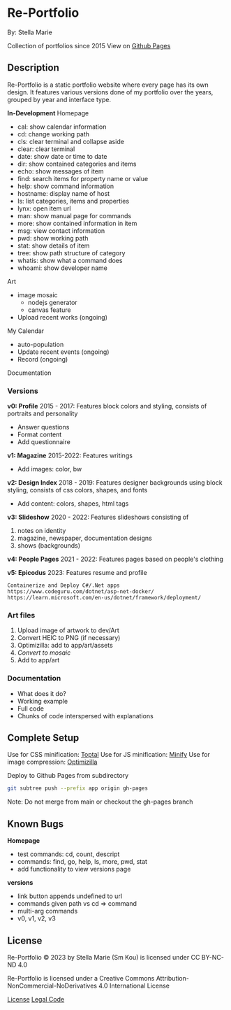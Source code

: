# Re-Portfolio

By: Stella Marie

Collection of portfolios since 2015
View on [Github Pages](smkou.github.io/re-portfolio)

## Description

Re-Portfolio is a static portfolio website where every page has its own design. It features various versions done of my portfolio over the years, grouped by year and interface type.

**In-Development**
Homepage
- cal: show calendar information
- cd: change working path
- cls: clear terminal and collapse aside
- clear: clear terminal
- date: show date or time to date
- dir: show contained categories and items
- echo: show messages of item
- find: search items for property name or value
- help: show command information
- hostname: display name of host
- ls: list categories, items and properties
- lynx: open item url
- man: show manual page for commands
- more: show contained information in item
- msg: view contact information
- pwd: show working path
- stat: show details of item
- tree: show path structure of category
- whatis: show what a command does
- whoami: show developer name

Art
- image mosaic
  - nodejs generator
  - canvas feature
- Upload recent works (ongoing)

My Calendar
- auto-population
- Update recent events (ongoing)
- Record (ongoing)

Documentation

### Versions

**v0: Profile**
2015 - 2017: Features block colors and styling, consists of portraits and personality
- Answer questions
- Format content
- Add questionnaire

**v1: Magazine**
2015-2022: Features writings
- Add images: color, bw

**v2: Design Index**
2018 - 2019: Features designer backgrounds using block styling, consists of css colors, shapes, and fonts
- Add content: colors, shapes, html tags

**v3: Slideshow**
2020 - 2022: Features slideshows consisting of
1. notes on identity
2. magazine, newspaper, documentation designs
3. shows (backgrounds)

**v4: People Pages**
2021 - 2022: Features pages based on people's clothing

**v5: Epicodus**
2023: Features resume and profile

```
Containerize and Deploy C#/.Net apps
https://www.codeguru.com/dotnet/asp-net-docker/
https://learn.microsoft.com/en-us/dotnet/framework/deployment/
```

### Art files

1. Upload image of artwork to dev/Art
2. Convert HEIC to PNG (if necessary)
3. Optimizilla: add to app/art/assets
4. _Convert to mosaic_
5. Add to app/art

### Documentation
- What does it do?
- Working example
- Full code
- Chunks of code interspersed with explanations

## Complete Setup

Use for CSS minification: [Toptal](https://www.toptal.com/developers/cssminifier)
Use for JS minification: [Minify](https://minify-js.com/)
Use for image compression: [Optimizilla](https://imagecompressor.com/)

Deploy to Github Pages from subdirectory
```bash
git subtree push --prefix app origin gh-pages
```
Note: Do not merge from main or checkout the gh-pages branch

## Known Bugs

**Homepage**
- test commands: cd, count, descript
- commands: find, go, help, ls, more, pwd, stat
- add functionality to view versions page

**versions**
- link button appends undefined to url
- commands given path vs cd => command
- multi-arg commands
- v0, v1, v2, v3

## License

Re-Portfolio © 2023 by Stella Marie (Sm Kou) is licensed under CC BY-NC-ND 4.0 

Re-Portfolio is licensed under a
Creative Commons Attribution-NonCommercial-NoDerivatives 4.0 International License

[License](https://creativecommons.org/licenses/by-nc-nd/4.0/)
[Legal Code](https://creativecommons.org/licenses/by-nc-nd/4.0/legalcode.en)